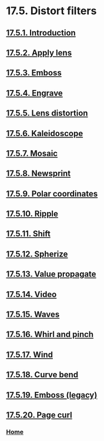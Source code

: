 # 17.5. Distort filters

## [17.5.1. Introduction](./17-05-01-introduction.md)
## [17.5.2. Apply lens](./17-05-02-apply-lens.md)
## [17.5.3. Emboss](./17-05-03-emboss.md)
## [17.5.4. Engrave](./17-05-04-engrave.md)
## [17.5.5. Lens distortion](./17-05-05-lens-distortion.md)
## [17.5.6. Kaleidoscope](./17-05-06-kaleidoscope.md)
## [17.5.7. Mosaic](./17-05-07-mosaic.md)
## [17.5.8. Newsprint](./17-05-08-newsprint.md)
## [17.5.9. Polar coordinates](./17-05-09-polar-coordinates.md)
## [17.5.10. Ripple](./17-05-10-ripple.md)
## [17.5.11. Shift](./17-05-11-shift.md)
## [17.5.12. Spherize](./17-05-12-spherize.md)
## [17.5.13. Value propagate](./17-05-13-value-propagate.md)
## [17.5.14. Video](./17-05-14-video.md)
## [17.5.15. Waves](./17-05-15-waves.md)
## [17.5.16. Whirl and pinch](./17-05-16-whirl-and-pinch.md)
## [17.5.17. Wind](./17-05-17-wind.md)
## [17.5.18. Curve bend](./17-05-18-curve-bend.md)
## [17.5.19. Emboss (legacy)](./17-05-19-emboss-legacy.md)
## [17.5.20. Page curl](./17-05-20-page-curl.md)

### [Home](./00-home.md)
